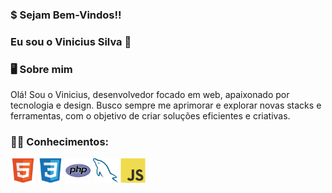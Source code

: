 ### $ Sejam Bem-Vindos!!
### Eu sou o Vinicius Silva 👋

### 🖥️ Sobre mim
Olá! Sou o Vinicius, desenvolvedor focado em web, apaixonado por tecnologia e design.
Busco sempre me aprimorar e explorar novas stacks e ferramentas, com o objetivo de criar soluções eficientes e criativas.
 
### 🧑‍💻 Conhecimentos:

<img src="https://raw.githubusercontent.com/devicons/devicon/master/icons/html5/html5-original.svg" width="40" height="40"/>
<img src="https://raw.githubusercontent.com/devicons/devicon/master/icons/css3/css3-original.svg" width="40" height="40"/>
<img src="https://raw.githubusercontent.com/devicons/devicon/master/icons/php/php-original.svg" width="40" height="40"/>
<img src="https://raw.githubusercontent.com/devicons/devicon/master/icons/mysql/mysql-original.svg" width="40" height="40"/>
<img src="https://raw.githubusercontent.com/devicons/devicon/master/icons/javascript/javascript-original.svg" width="40" height="40"/>
